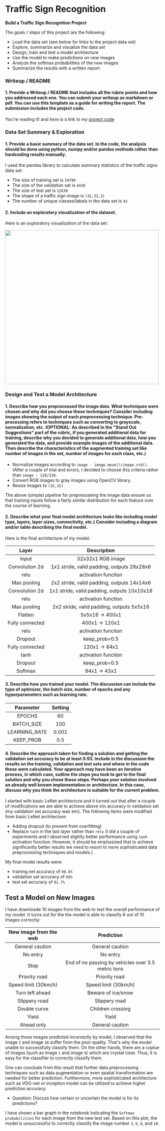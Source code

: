 # **Traffic Sign Recognition** 


**Build a Traffic Sign Recognition Project**

The goals / steps of this project are the following:
* Load the data set (see below for links to the project data set)
* Explore, summarize and visualize the data set
* Design, train and test a model architecture
* Use the model to make predictions on new images
* Analyze the softmax probabilities of the new images
* Summarize the results with a written report


### Writeup / README

#### 1. Provide a Writeup / README that includes all the rubric points and how you addressed each one. You can submit your writeup as markdown or pdf. You can use this template as a guide for writing the report. The submission includes the project code.

You're reading it! and here is a link to my [project code](https://github.com/AliBaheri/Traffic_Sign_Classifier_SDCND/blob/master/Traffic_Sign_Classifier.ipynb)

### Data Set Summary & Exploration

#### 1. Provide a basic summary of the data set. In the code, the analysis should be done using python, numpy and/or pandas methods rather than hardcoding results manually.

I used the pandas library to calculate summary statistics of the traffic
signs data set:

* The size of training set is `34799`
* The size of the validation set is `4410`
* The size of test set is `12630`
* The shape of a traffic sign image is `(32,32,3)`
* The number of unique classes/labels in the data set is `43`

#### 2. Include an exploratory visualization of the dataset.

Here is an exploratory visualization of the data set:

<img width="500" src="https://github.com/AliBaheri/Traffic_Sign_Classifier_SDCND/blob/master/Results/NumberofAccurences.png"> 


### Design and Test a Model Architecture

#### 1. Describe how you preprocessed the image data. What techniques were chosen and why did you choose these techniques? Consider including images showing the output of each preprocessing technique. Pre-processing refers to techniques such as converting to grayscale, normalization, etc. (OPTIONAL: As described in the "Stand Out Suggestions" part of the rubric, if you generated additional data for training, describe why you decided to generate additional data, how you generated the data, and provide example images of the additional data. Then describe the characteristics of the augmented training set like number of images in the set, number of images for each class, etc.)

* Normalize images according to `image - image.mean()/image.std()`.
(After a couple of trial and errors, I decided to choose this criteria rather than `image - 128/128`.
* Convert RGB images to gray images using OpenCV library.
* Resize images to `(32,32)`

The above (simple) pipeline for prepreosseing the image data ensure us that training inputs follow a fairly similar distribution for each feature over the course of learning.
 

#### 2. Describe what your final model architecture looks like including model type, layers, layer sizes, connectivity, etc.) Consider including a diagram and/or table describing the final model.

Here is the final architecture of my model:

| Layer         	|     Description	        		| 
|:---------------------:|:---------------------------------------------:| 
| Input         	| 32x32x1 RGB image   				| 
| Convolution 2d     	| 1x1 stride, valid padding, outputs 28x28x6 	|
| relu 			| activation function				|
| Max pooling	      	| 2x2 stride, valid padding, outputs 14x14x6 	|
| Convolution 2d	| 1x1 stride, valid padding, outputs 10x10x16   |
| relu			| activation function		 		|
| Max pooling	      	| 2x2 stride, valid padding, outputs 5x5x16 	|
| Flatten		| 5x5x16 -> 400x1				|
| Fully connected	| 400x1 -> 120x1				|
| relu 			| activation function		 		|
| Dropout		| keep_prob=0.5				 	|
| Fully connected	| 120x1 -> 84x1					|
| tanh 			| activation function		 		|
| Dropout		| keep_prob=0.5				 	|
| Softmax		| 84x1 -> 43x1					|


#### 3. Describe how you trained your model. The discussion can include the type of optimizer, the batch size, number of epochs and any hyperparameters such as learning rate.

| Parameter      	|  Setting	| 
|:---------------------:|:-------------:| 
| EPOCHS         	|  	60	| 
| BATCH_SIZE    	|  	100	| 
| LEARNING_RATE  	|  	0.001	|
| KEEP_PROB        	|  	0.5	|


#### 4. Describe the approach taken for finding a solution and getting the validation set accuracy to be at least 0.93. Include in the discussion the results on the training, validation and test sets and where in the code these were calculated. Your approach may have been an iterative process, in which case, outline the steps you took to get to the final solution and why you chose those steps. Perhaps your solution involved an already well known implementation or architecture. In this case, discuss why you think the architecture is suitable for the current problem.

I started with basic LeNet architecture and it turned out that after a couple of modifications we are able to achieve above `93%` accuracy in validation set (my validation set accuracy was `94%`). The following items were modified from basic LeNet architecture:

* Adding dropout (to prevent from overfitting)
* Replace `tanh` in the last layer rather than `relu` (I did a couple of experiments and I observed slightly better performance using `tanh` activation function. However, it should be emphasized that to achieve significantly better results we need to resort to more sophisticated data preprocessing techniques and models.)

My final model results were:
* training set accuracy of `98.6%`
* validation set accuracy of `94%`
* test set accuracy of `91.7%`

## Test a Model on New Images

I have downloade 10 images from the web to test the overall performance of my model. It turns out for the the model is able to classify 6 out of 10 images correctly:


| New image from the web      		|  Prediction									| 
|:---------------------:|:---------------------------------------------:|	 
| General caution  | General caution    							|  
| No entry   	| No entry			|
| Stop 			    | End of no passing by vehicles over 3.5 metric tons										|
| Priority road 	| Priority road							|
| Speed limit (30km/h) 		| Speed limit (30km/h)									|
| Turn left ahead  | Beware of ice/snow    							|  
| Slippery road  	| Slippery road			|
| Double curve 			    | Children crossing										|
| Yield 	| Yield							|
| Ahead only 		| General caution									|

Among those images predicted incorrectly by model, I observed that the image `2` and image `10` suffer from the poor quality. That's why the model unable to successfully classify them. On the other hands, there are a coplue of images (such as image `1` and image `9`) which are crystal clear. Thus, it is easy for the classifier to correctly classify them.

One can conclude from this result that further data preprocessing techniques such as data augmentation or even spatial transformation are needed for better prediction. Furthermore, more sophisticated architecture such as VGG-net or inception model can be utilized to achieve higher prediction accuracy.

* Question: Discuss how certain or uncertain the model is for its predictions?

I have shown a bar graph in the notebook indicating the `Softmax probabilities` for each image from the new test set.
Based on this plot, the model is unsuccessful to correctly classify the image number `3`, `6`, `8`, and `10`.
